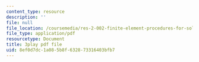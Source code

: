 ```yaml
---
content_type: resource
description: ''
file: null
file_location: /coursemedia/res-2-002-finite-element-procedures-for-solids-and-structures-spring-2010/8ef0d7dc1a085b8f632873316403bfb7_NJUIkyavUD4.pdf
file_type: application/pdf
resourcetype: Document
title: 3play pdf file
uid: 8ef0d7dc-1a08-5b8f-6328-73316403bfb7
---
```

